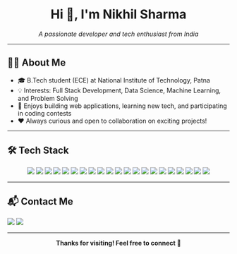 <h1 align="center">Hi 👋, I'm Nikhil Sharma</h1>
<p align="center">
  <i>A passionate developer and tech enthusiast from India</i>
</p>

---

## 👨‍💻 About Me

- 🎓 B.Tech student (ECE) at National Institute of Technology, Patna
- 💡 Interests: Full Stack Development, Data Science, Machine Learning, and Problem Solving
- 🚀 Enjoys building web applications, learning new tech, and participating in coding contests
- ❤️ Always curious and open to collaboration on exciting projects!

---

## 🛠️ Tech Stack

<p align="center">
  <!-- Languages -->
  <img src="https://img.shields.io/badge/Python-3776AB?style=for-the-badge&logo=python&logoColor=white"/>
  <img src="https://img.shields.io/badge/Java-007396?style=for-the-badge&logo=java&logoColor=white"/>
  <img src="https://img.shields.io/badge/C++-00599C?style=for-the-badge&logo=c%2B%2B&logoColor=white"/>
  <img src="https://img.shields.io/badge/JavaScript-F7DF1E?style=for-the-badge&logo=javascript&logoColor=black"/>
  <img src="https://img.shields.io/badge/TypeScript-3178C6?style=for-the-badge&logo=typescript&logoColor=white"/>

  <!-- Frameworks -->
  <img src="https://img.shields.io/badge/React-20232A?style=for-the-badge&logo=react&logoColor=61DAFB"/>
  <img src="https://img.shields.io/badge/Redux-593D88?style=for-the-badge&logo=redux&logoColor=white"/>
  <img src="https://img.shields.io/badge/Node.js-339933?style=for-the-badge&logo=node.js&logoColor=white"/>
  <img src="https://img.shields.io/badge/Express.js-000000?style=for-the-badge&logo=express&logoColor=white"/>
  <img src="https://img.shields.io/badge/Angular-DD0031?style=for-the-badge&logo=angular&logoColor=white"/>
  <img src="https://img.shields.io/badge/Spring_Boot-6DB33F?style=for-the-badge&logo=spring-boot&logoColor=white"/>

  <!-- Databases -->
  <img src="https://img.shields.io/badge/MongoDB-4EA94B?style=for-the-badge&logo=mongodb&logoColor=white"/>
  <img src="https://img.shields.io/badge/MySQL-005C84?style=for-the-badge&logo=mysql&logoColor=white"/>
  <img src="https://img.shields.io/badge/PostgreSQL-4169E1?style=for-the-badge&logo=postgresql&logoColor=white"/>

  <!-- Tools & Cloud -->
  <img src="https://img.shields.io/badge/AWS-232F3E?style=for-the-badge&logo=amazonaws&logoColor=white"/>
  <img src="https://img.shields.io/badge/Docker-2496ED?style=for-the-badge&logo=docker&logoColor=white"/>
  <img src="https://img.shields.io/badge/Git-F05032?style=for-the-badge&logo=git&logoColor=white"/>
  <img src="https://img.shields.io/badge/Netlify-00C7B7?style=for-the-badge&logo=netlify&logoColor=white"/>
  <img src="https://img.shields.io/badge/Firebase-FFCA28?style=for-the-badge&logo=firebase&logoColor=black"/>
  <img src="https://img.shields.io/badge/JWT-000000?style=for-the-badge&logo=jsonwebtokens&logoColor=white"/>
  <img src="https://img.shields.io/badge/CI%2FCD-blue?style=for-the-badge"/>
</p>

---

## 📬 Contact Me

<p>
  <a href="mailto:nikhils.ug22.ec@nitp.ac.in"><img src="https://img.shields.io/badge/Email-red?style=for-the-badge&logo=gmail&logoColor=white"></a>
  <a href="https://www.linkedin.com/in/nikhil-sharma-398876145"><img src="https://img.shields.io/badge/LinkedIn-blue?style=for-the-badge&logo=linkedin&logoColor=white"></a>

</p>

---

<p align="center">
  <b>Thanks for visiting! Feel free to connect 🚀</b>
</p>

